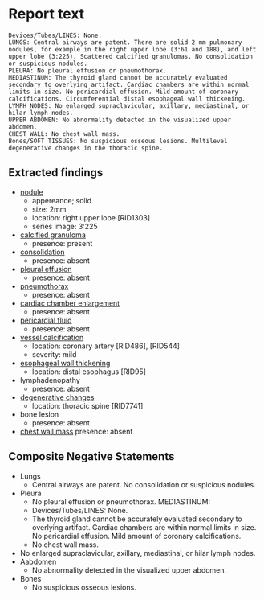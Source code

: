 # Report text

```text
Devices/Tubes/LINES: None.
LUNGS: Central airways are patent. There are solid 2 mm pulmonary nodules, for example in the right upper lobe (3:61 and 188), and left upper lobe (3:225). Scattered calcified granulomas. No consolidation or suspicious nodules.
PLEURA: No pleural effusion or pneumothorax.
MEDIASTINUM: The thyroid gland cannot be accurately evaluated secondary to overlying artifact. Cardiac chambers are within normal limits in size. No pericardial effusion. Mild amount of coronary calcifications. Circumferential distal esophageal wall thickening.
LYMPH NODES: No enlarged supraclavicular, axillary, mediastinal, or hilar lymph nodes.
UPPER ABDOMEN: No abnormality detected in the visualized upper abdomen.
CHEST WALL: No chest wall mass.
Bones/SOFT TISSUES: No suspicious osseous lesions. Multilevel degenerative changes in the thoracic spine.
```

## Extracted findings

- [nodule](../../definitions/hood/pulmonary-nodule.json)
  - appereance; solid
  - size: 2mm
  - location: right upper lobe \[RID1303\]
  - series image: 3:225
- [calcified granuloma](../../definitions/nuance/calcified_pulmonary_granuloma.json)
  - presence: present
- [consolidation](../../definitions/smartreporting/consolidation.txt)
  - presence: absent
- [pleural effusion](../../definitions/hood/pleural-effusion.json)
  - presence: absent
- [pneumothorax](../../definitions/hood/pneumothorax.md)
  - presence: absent
- [cardiac chamber enlargement](../../definitions/upmedic/Cardiomegaly.cde.md)
  - presence: absent
- [pericardial fluid](../../definitions/hood/pericardial-effusion.md)
  - presence: absent
- [vessel calcification](../../definitions/nuance/coronary_artery_calcification.json)
  - location: coronary artery \[RID486\], \[RID544\]
  - severity: mild
- [esophageal wall thickening](../../definitions/hood/esophageal-wall-thickening.json)
  - location: distal esophagus \[RID95\]
- lymphadenopathy
  - presence: absent
- [degenerative changes](../../definitions/nuance/thoracic_spine_degenerative_changes.json)
  - location: thoracic spine \[RID7741\]
- bone lesion
  - presence: absent
- [chest wall mass](../../definitions/nuance/chest_wall_mass.json)
  presence: absent

## Composite Negative Statements

- Lungs
  - Central airways are patent. No consolidation or suspicious nodules.
- Pleura
  - No pleural effusion or pneumothorax.
MEDIASTINUM:
  - Devices/Tubes/LINES: None.
  - The thyroid gland cannot be accurately evaluated secondary to overlying artifact. Cardiac chambers are within normal limits in size. No pericardial effusion. Mild amount of coronary calcifications.
  - No chest wall mass.
- No enlarged supraclavicular, axillary, mediastinal, or hilar lymph nodes.
- Aabdomen
  - No abnormality detected in the visualized upper abdomen.
- Bones
  - No suspicious osseous lesions.
  